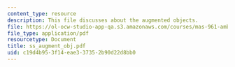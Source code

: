 ```yaml
---
content_type: resource
description: This file discusses about the augmented objects.
file: https://ol-ocw-studio-app-qa.s3.amazonaws.com/courses/mas-961-ambient-intelligence-spring-2005/c19d4b953f14eae337352b90d22d8bb0_ss_augment_obj.pdf
file_type: application/pdf
resourcetype: Document
title: ss_augment_obj.pdf
uid: c19d4b95-3f14-eae3-3735-2b90d22d8bb0
---
```

